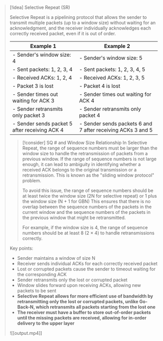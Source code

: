 > [!idea] Selective Repeat (SR)
>
> Selective Repeat is a pipelining protocol that allows the sender to transmit multiple packets (up to a window size) without waiting for an acknowledgment, and the receiver individually acknowledges each correctly received packet, even if it is out of order.
>
> | Example 1 | Example 2 |
> |-----------|-----------|
> | - Sender's window size: 4 | - Sender's window size: 5 |
> | - Sent packets: 1, 2, 3, 4 | - Sent packets: 1, 2, 3, 4, 5 |
> | - Received ACKs: 1, 2, 4 | - Received ACKs: 1, 2, 3, 5 |
> | - Packet 3 is lost | - Packet 4 is lost |
> | - Sender times out waiting for ACK 3 | - Sender times out waiting for ACK 4 |
> | - Sender retransmits only packet 3 | - Sender retransmits only packet 4 |
> | - Sender sends packet 5 after receiving ACK 4 | - Sender sends packets 6 and 7 after receiving ACKs 3 and 5 |
>
> > [!consider] SQ # and Window Size Relationship
> > In Selective Repeat, the range of sequence numbers must be larger than the window size to handle the retransmission of packets from a previous window. If the range of sequence numbers is not large enough, it can lead to ambiguity in identifying whether a received ACK belongs to the original transmission or a retransmission. This is known as the "sliding window protocol" problem.
> >
> > To avoid this issue, the range of sequence numbers should be at least twice the window size (2N for selective repeat) or 1 plus the window size (N + 1 for GBN)  This ensures that there is no overlap between the sequence numbers of the packets in the current window and the sequence numbers of the packets in the previous window that might be retransmitted.
> >
> > For example, if the window size is 4, the range of sequence numbers should be at least 8 (2 × 4) to handle retransmissions correctly.
>
> Key points:
> - Sender maintains a window of size N
> - Receiver sends individual ACKs for each correctly received packet
> - Lost or corrupted packets cause the sender to timeout waiting for the corresponding ACK
> - Sender retransmits only the lost or corrupted packet
> - Window slides forward upon receiving ACKs, allowing new packets to be sent
> - **Selective Repeat allows for more efficient use of bandwidth by retransmitting only the lost or corrupted packets, unlike Go-Back-N, which retransmits all packets starting from the lost one**
> - **The receiver must have a buffer to store out-of-order packets until the missing packets are received, allowing for in-order delivery to the upper layer**
> 
> ![[output.mp4]]


